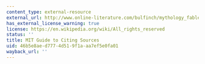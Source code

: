 ```yaml
---
content_type: external-resource
external_url: http://www.online-literature.com/bulfinch/mythology_fable/0/
has_external_license_warning: true
license: https://en.wikipedia.org/wiki/All_rights_reserved
status: ''
title: MIT Guide to Citing Sources
uid: 46b5e8ae-d777-4d51-9f1a-aa7ef5e0fa01
wayback_url: ''
---
```

